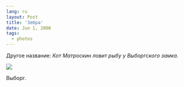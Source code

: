 ```yaml
---
lang: ru
layout: Post
title: 'Зебра'
date: Jun 1, 2006
tags:
  - photos
---
```


Другое название: *Кот Матроскин ловит рыбу у Выборгского замка*.

![](http://wow.sapegin.me/1W273j1W0E26/MG-8437.jpg)

Выборг.
